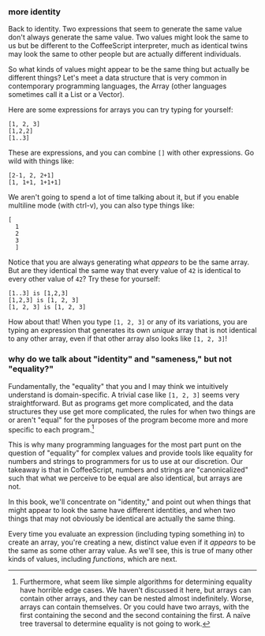 ### more identity

Back to identity. Two expressions that seem to generate the same value don't always generate the same value. Two values might look the same to us but be different to the CoffeeScript interpreter, much as identical twins may look the same to other people but are actually different individuals.

So what kinds of values might appear to be the same thing but actually be different things? Let's meet a data structure that is very common in contemporary programming languages, the Array (other languages sometimes call it a List or a Vector).

Here are some expressions for arrays you can try typing for yourself:

    [1, 2, 3]
    [1,2,2]
    [1..3]

These are expressions, and you can combine `[]` with other expressions. Go wild with things like:

    [2-1, 2, 2+1]
    [1, 1+1, 1+1+1]
    
We aren't going to spend a lot of time talking about it, but if you enable multiline mode (with ctrl-v), you can also type things like:

    [
      1
      2
      3
      ]

Notice that you are always generating what *appears* to be the same array. But are they identical the same way that every value of `42` is identical to every other value of `42`? Try these for yourself:

    [1..3] is [1,2,3]
    [1,2,3] is [1, 2, 3]
    [1, 2, 3] is [1, 2, 3]
  
How about that! When you type `[1, 2, 3]` or any of its variations, you are typing an expression that generates its own *unique* array that is not identical to any other array, even if that other array also looks like `[1, 2, 3]`!

### why do we talk about "identity" and "sameness," but not "equality?"

Fundamentally, the "equality" that you and I may think we intuitively understand is domain-specific. A trivial case like `[1, 2, 3]` seems very straightforward. But as programs get more complicated, and the data structures they use get more complicated, the rules for when two things are or aren't "equal" for the purposes of the program become more and more specific to each program.[^edge]

[^edge]: Furthermore, what seem like simple algorithms for determining equality have horrible edge cases. We haven't discussed it here, but arrays can contain other arrays, and they can be nested almost indefinitely. Worse, arrays can contain themselves. Or you could have two arrays, with the first containing the second and the second containing the first. A naïve tree traversal to determine equality is not going to work. 

This is why many programming languages for the most part punt on the question of "equality" for complex values and provide tools like equality for numbers and strings to programmers for us to use at our discretion. Our takeaway is that in CoffeeScript, numbers and strings are "canonicalized" such that what we perceive to be equal are also identical, but arrays are not.

In this book, we'll concentrate on "identity," and point out when things that might appear to look the same have different identities, and when two things that may not obviously be identical are actually the same thing.

Every time you evaluate an expression (including typing something in) to create an array, you're creating a new, distinct value even if it *appears* to be the same as some other array value. As we'll see, this is true of many other kinds of values, including *functions*, which are next.
